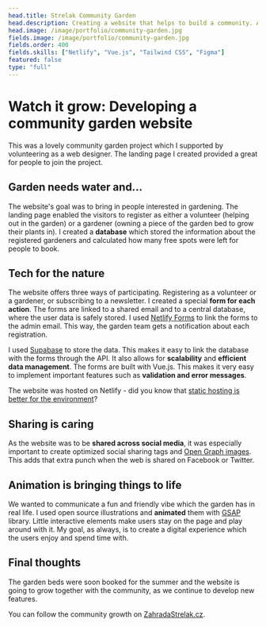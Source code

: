 ```yaml
---
head.title: Strelak Community Garden
head.description: Creating a website that helps to build a community. A heartwarming work 🌿.
head.image: /image/portfolio/community-garden.jpg
fields.image: /image/portfolio/community-garden.jpg
fields.order: 400
fields.skills: ["Netlify", "Vue.js", "Tailwind CSS", "Figma"]
featured: false
type: "full"
---
```


# Watch it grow: Developing a community garden website

This was a lovely community garden project which I supported by volunteering as a web designer. The landing page I created provided a great for people to join the project.

## Garden needs water and...

The website's goal was to bring in people interested in gardening. The landing page enabled the visitors to register as either a volunteer (helping out in the garden) or a gardener (owning a piece of the garden bed to grow their plants in). I created a **database** which stored the information about the registered gardeners and calculated how many free spots were left for people to book.

## Tech for the nature

The website offers three ways of participating. Registering as a volunteer or a gardener, or subscribing to a newsletter. I created a special **form for each action**. The forms are linked to a shared email and to a central database, where the user data is safely stored. I used [Netlify Forms](https://docs.netlify.com/forms/setup/) to link the forms to the admin email. This way, the garden team gets a notification about each registration.

I used [Supabase](https://supabase.com/) to store the data. This makes it easy to link the database with the forms through the API. It also allows for **scalability** and **efficient data management**. The forms are built with Vue.js. This makes it very easy to implement important features such as **validation and error messages**.

The website was hosted on Netlify - did you know that [static hosting is better for the environment](https://www.netlify.com/sustainability/)?

## Sharing is caring

As the website was to be **shared across social media**, it was especially important to create optimized social sharing tags and [Open Graph images](https://css-tricks.com/essential-meta-tags-social-media/). This adds that extra punch when the web is shared on Facebook or Twitter.

## Animation is bringing things to life

We wanted to communicate a fun and friendly vibe which the garden has in real life. I used open source illustrations and **animated** them with [GSAP](https://greensock.com/) library. Little interactive elements make users stay on the page and play around with it. My goal, as always, is to create a digital experience which the users enjoy and spend time with.

## Final thoughts

The garden beds were soon booked for the summer and the website is going to grow together with the community, as we continue to develop new features.

You can follow the community growth on [ZahradaStrelak.cz](https://zahradastrelak.cz/).
